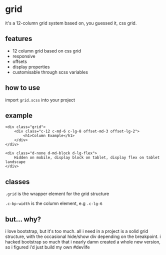 # grid

it's a 12-column grid system based on, you guessed it, css grid.

## features
- 12 column grid based on css grid
- responsive
- offsets
- display properties
- customisable through scss variables

## how to use
import `grid.scss` into your project

## example
```
<div class="grid">
    <div class="c-12 c-md-6 c-lg-8 offset-md-3 offset-lg-2">
        <h1>Column Example</h1>
    </div>
</div>
```

```
<div class="d-none d-md-block d-lg-flex">
    Hidden on mobile, display block on tablet, display flex on tablet landscape
</div>
```

## classes
`.grid` is the wrapper element for the grid structure

`.c-bp-width` is the column element, e.g `.c-lg-6`

## but... why?
i love bootstrap, but it's too much. all i need in a project is a solid grid structure, with the occasional hide/show div depending on the breakpoint. i hacked bootstrap so much that i nearly damn created a whole new version, so i figured i'd just build my own #devlife